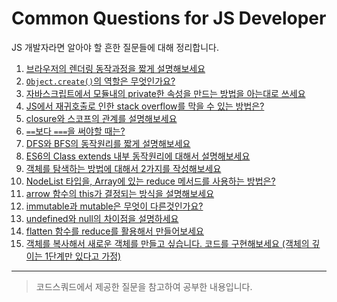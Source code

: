 # Common Questions for JS Developer

JS 개발자라면 알아야 할 흔한 질문들에 대해 정리합니다. 

1. [브라우저의 렌더링 동작과정을 짧게 설명해보세요](https://github.com/2ssue/common_questions_for_JS_Developer/blob/master/1_browser_rendering.md)
2. [`Object.create()`의 역할은 무엇인가요?](https://github.com/2ssue/common_questions_for_JS_Developer/blob/master/2_Object.create.md)
3. [자바스크립트에서 모듈내의 private한 속성을 만드는 방법을 아는대로 쓰세요](https://github.com/2ssue/common_questions_for_JS_Developer/blob/master/3_private_property.md)
4. [JS에서 재귀호출로 인한 stack overflow를 막을 수 있는 방법은?](https://github.com/2ssue/common_questions_for_JS_Developer/blob/master/4_prevent_recursion_stack-overflow.md)
5. [closure와 스코프의 관계를 설명해보세요](https://github.com/2ssue/common_questions_for_JS_Developer/blob/master/5_clouser%26scope.md)
6. [`==`보다 `===`을 써야할 때는?](https://github.com/2ssue/common_questions_for_JS_Developer/blob/master/6_comparison_operators.md)
7. [DFS와 BFS의 동작원리를 짧게 설명해보세요](https://github.com/2ssue/common_questions_for_JS_Developer/blob/master/7_graph_search.md)
8. [ES6의 Class extends 내부 동작원리에 대해서 설명해보세요](https://github.com/2ssue/common_questions_for_JS_Developer/blob/master/8_es6_class_extends.md)
9. [객체를 탐색하는 방법에 대해서 2가지를 작성해보세요](https://github.com/2ssue/common_questions_for_JS_Developer/blob/master/9_search_object_in_javascript.md)
10. [NodeList 타입을, Array에 있는 reduce 메서드를 사용하는 방법은?](https://github.com/2ssue/common_questions_for_JS_Developer/blob/master/10_using_reduce_in_NodeList.md)
11. [arrow 함수의 this가 결정되는 방식을 설명해보세요](https://github.com/2ssue/common_questions_for_JS_Developer/blob/master/11_how_to_set_this_in_arrow_func.md)
12. [immutable과 mutable은 무엇이 다른것인가요?](https://github.com/2ssue/common_questions_for_JS_Developer/blob/master/12_immutable%26mutable.md)
13. [undefined와 null의 차이점을 설명하세요](https://github.com/2ssue/common_questions_for_JS_Developer/blob/master/13_undefined%26null.md)
14. [flatten 함수를 reduce를 활용해서 만들어보세요](https://github.com/2ssue/common_questions_for_JS_Developer/blob/master/14_custom_flatten_using_reduce.md)
15. [객체를 복사해서 새로운 객체를 만들고 싶습니다. 코드를 구현해보세요 (객체의 깊이는 1단계만 있다고 가정)](https://github.com/2ssue/common_questions_for_JS_Developer/blob/master/15_copy_object.md)

___

> 코드스쿼드에서 제공한 질문을 참고하여 공부한 내용입니다. 
